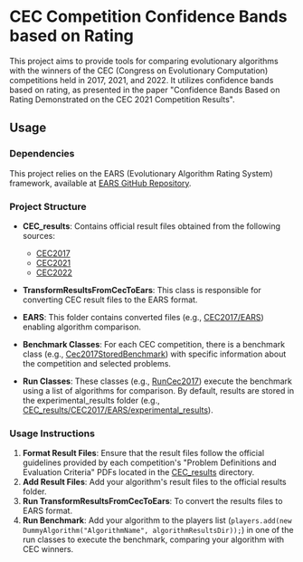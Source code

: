 # CEC Competition Confidence Bands based on Rating

This project aims to provide tools for comparing evolutionary algorithms with the winners of the CEC (Congress on Evolutionary Computation) competitions held in 2017, 2021, and 2022. It utilizes confidence bands based on rating, as presented in the paper "Confidence Bands Based on Rating Demonstrated on the CEC 2021 Competition Results".

## Usage

### Dependencies

This project relies on the EARS (Evolutionary Algorithm Rating System) framework, available at [EARS GitHub Repository](https://github.com/UM-LPM/EARS).

### Project Structure

- **CEC_results**: Contains official result files obtained from the following sources:
    - [CEC2017](https://github.com/P-N-Suganthan/CEC2017-BoundContrained)
    - [CEC2021](https://github.com/P-N-Suganthan/2021-SO-BCO)
    - [CEC2022](https://github.com/P-N-Suganthan/2022-SO-BO)

- **TransformResultsFromCecToEars**: This class is responsible for converting CEC result files to the EARS format.

- **EARS**: This folder contains converted files (e.g., [CEC2017/EARS](CEC_results/CEC2017/EARS)) enabling algorithm comparison.

- **Benchmark Classes**: For each CEC competition, there is a benchmark class (e.g., [Cec2017StoredBenchmark](src/main/java/si/um/feri/lpm/Cec2017StoredBenchmark.java)) with specific information about the competition and selected problems.

- **Run Classes**: These classes (e.g., [RunCec2017](src/main/java/si/um/feri/lpm/RunCec2017.java)) execute the benchmark using a list of algorithms for comparison. By default, results are stored in the experimental_results folder (e.g., [CEC_results/CEC2017/EARS/experimental_results](CEC_results/CEC2017/EARS/experimental_results)).

### Usage Instructions

1. **Format Result Files**: Ensure that the result files follow the official guidelines provided by each competition's "Problem Definitions and Evaluation Criteria" PDFs located in the [CEC_results](CEC_results) directory.
2. **Add Result Files**: Add your algorithm's result files to the official results folder.
3. **Run TransformResultsFromCecToEars**: To convert the results files to EARS format.
4. **Run Benchmark**: Add your algorithm to the players list (`players.add(new DummyAlgorithm("AlgorithmName", algorithmResultsDir));`) in one of the run classes to execute the benchmark, comparing your algorithm with CEC winners.
   